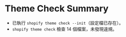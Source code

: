 # Theme Check Summary

- 已執行 `shopify theme check --init`（設定檔已存在）。
- `shopify theme check` 檢查 14 個檔案，未發現違規。
